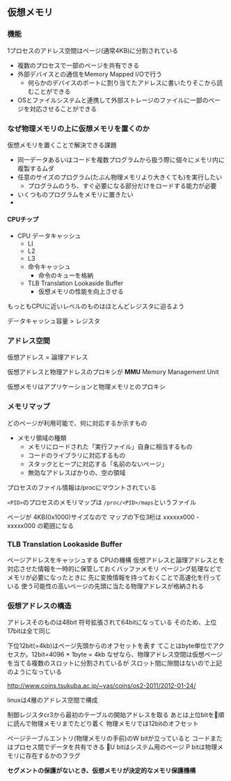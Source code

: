 ## 仮想メモリ

### 機能

1プロセスのアドレス空間はページ(通常4KB)に分割されている

- 複数のプロセスで一部のページを共有できる
- 外部デバイスとの通信をMemory Mapped I/Oで行う
    - 何らかのデバイスのポートに割り当てたアドレスに書いたりそこから読むことができる
- OSとファイルシステムと連携して外部ストレージのファイルに一部のページを対応させることができる

### なぜ物理メモリの上に仮想メモリを置くのか

仮想メモリを置くことで解決できる課題
- 同一データあるいはコードを複数プログラムから扱う際に個々にメモリ内に複製するムダ
- 任意のサイズのプログラム(たぶん物理メモリより大きくても)を実行したい
    - プログラムのうち、すぐ必要になる部分だけをロードする能力が必要
- いくつものプログラムをメモリに置きたい
- 

#### CPUチップ

- CPU データキャッシュ
    - LI
    - L2
    - L3
    - 命令キャッシュ
        - 命令のキューを格納
    - TLB   Translation Lookaside Buffer
        - 仮想メモリの性能を向上させる

もっともCPUに近いレベルのものはほとんどレジスタに迫るよう

データキャッシュ容量 > レジスタ


### アドレス空間

仮想アドレス = 論理アドレス

仮想アドレスと物理アドレスのプロキシが
**MMU** Memory Management Unit

仮想メモリはアプリケーションと物理メモリとのプロキシ


### メモリマップ

どのページが利用可能で、何に対応するか示すもの

- メモリ領域の種類
    - メモリにロードされた「実行ファイル」自身に相当するもの
    - コードのライブラリに対応するもの
    - スタックとヒープに対応する「名前のないページ」
    - 無効なアドレスばかりの、空の領域

プロセスのファイル情報は/procにマウントされている

`<PID>`のプロセスのメモリマップは
`/proc/<PID>/maps`というファイル

ページが 4KB(0x1000)サイズなので マップの下位3桁は
xxxxxx000 - xxxxx000 の範囲になる

### TLB Translation Lookaside Buffer

ページアドレスをキャッシュする
CPUの機構
仮想アドレスと論理アドレスとを対応させた情報を一時的に保管しておくバッファメモリ
ページング処理などでメモリが必要になったときに
先に変換情報を持っておくことで高速化を行っている
使う可能性の高いページの先頭に当たる物理アドレスが格納される

### 仮想アドレスの構造

アドレスそのものは48bit
符号拡張されて64bitになっている
そのため、上位17bitは全て同じ

下位12bit(=4kb)はページ先頭からのオフセットを表す
てことはbyte単位でアクセスか。12bit=4096 * 1byte = 4kb
なぜなら、物理アドレス空間は仮想ページを当てる複数のスロットに分割されているが
スロット間に隙間はないので上記のようになっている

http://www.coins.tsukuba.ac.jp/~yas/coins/os2-2011/2012-01-24/

linuxは4層のアドレス空間で構成

制御レジスタcr3から最初のテーブルの開始アドレスを取る
あとは上位bitを順に読んで物理メモリまでたどり着く
物理メモリでは12bitのオフセット

ページテーブルエントリ(物理メモリの手前)のW bitが立っていると
コードまたはプロセス間でデータを共有できる
U bitはシステム用のページ
P bitは物理メモリに存在するかのフラグ

**セグメントの保護がないとき、仮想メモリが決定的なメモリ保護機構**


